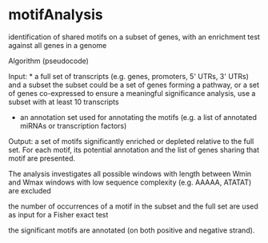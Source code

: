 # motifAnalysis
identification of shared motifs on a subset of genes, with an enrichment test against all genes in a genome

Algorithm (pseudocode)

Input: * a full set of transcripts (e.g. genes, promoters, 5' UTRs, 3' UTRs) and a subset
the subset could be a set of genes forming a pathway, or a set of genes co-expressed
to ensure a meaningful significance analysis, use a subset with at least 10 transcripts
* an annotation set used for annotating the motifs (e.g. a list of annotated miRNAs or transcription factors)

Output: a set of motifs significantly enriched or depleted relative to the full set.
For each motif, its potential annotation and the list of genes sharing that motif are presented.

The analysis investigates all possible windows with length between Wmin and Wmax
windows with low sequence complexity (e.g. AAAAA, ATATAT) are excluded

the number of occurrences of a motif in the subset and the full set are used as input for a Fisher exact test

the significant motifs are annotated (on both positive and negative strand).
